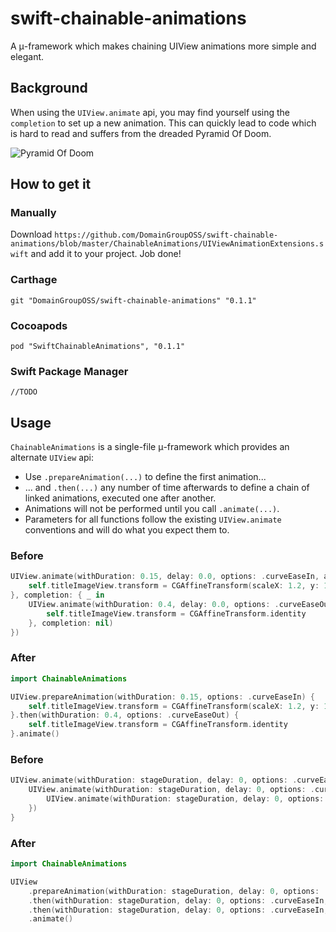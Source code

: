 # swift-chainable-animations
A μ-framework which makes chaining UIView animations more simple and elegant.

## Background
When using the `UIView.animate` api, you may find yourself using the `completion` to set up a new animation. This can quickly lead to code which is hard to read and suffers from the dreaded Pyramid Of Doom.

![Pyramid Of Doom](https://upload.wikimedia.org/wikipedia/en/0/04/Pyramid_of_Doom.jpg)

## How to get it

### Manually

Download `https://github.com/DomainGroupOSS/swift-chainable-animations/blob/master/ChainableAnimations/UIViewAnimationExtensions.swift` and add it to your project. Job done!
      

### Carthage

```
git "DomainGroupOSS/swift-chainable-animations" "0.1.1"    
```

### Cocoapods

```
pod "SwiftChainableAnimations", "0.1.1" 
```

### Swift Package Manager

`//TODO`

## Usage

`ChainableAnimations` is a single-file μ-framework which provides an alternate `UIView` api:
- Use `.prepareAnimation(...)` to define the first animation...
- ... and `.then(...)` any number of time afterwards to define a chain of linked animations, executed one after another.
- Animations will not be performed until you call `.animate(...)`.
- Parameters for all functions follow the existing `UIView.animate` conventions and will do what you expect them to.

### Before

```swift
UIView.animate(withDuration: 0.15, delay: 0.0, options: .curveEaseIn, animations: {
    self.titleImageView.transform = CGAffineTransform(scaleX: 1.2, y: 1.2)
}, completion: { _ in
    UIView.animate(withDuration: 0.4, delay: 0.0, options: .curveEaseOut, animations: {
        self.titleImageView.transform = CGAffineTransform.identity
    }, completion: nil)
})
```

### After
```swift
import ChainableAnimations

UIView.prepareAnimation(withDuration: 0.15, options: .curveEaseIn) {
    self.titleImageView.transform = CGAffineTransform(scaleX: 1.2, y: 1.2)
}.then(withDuration: 0.4, options: .curveEaseOut) {
    self.titleImageView.transform = CGAffineTransform.identity
}.animate()
```

### Before
```swift
UIView.animate(withDuration: stageDuration, delay: 0, options: .curveEaseIn, animations: stageOne) { _ in
    UIView.animate(withDuration: stageDuration, delay: 0, options: .curveEaseIn, animations: stageTwo, completion: { _ in
        UIView.animate(withDuration: stageDuration, delay: 0, options: .curveEaseIn, animations: stageThree, completion: nil)
    })
}
```

### After
```swift
import ChainableAnimations

UIView
    .prepareAnimation(withDuration: stageDuration, delay: 0, options: .curveEaseIn, animations: stageOne)
    .then(withDuration: stageDuration, delay: 0, options: .curveEaseIn, animations: stageTwo)
    .then(withDuration: stageDuration, delay: 0, options: .curveEaseIn, animations: stageThree)
    .animate()
```